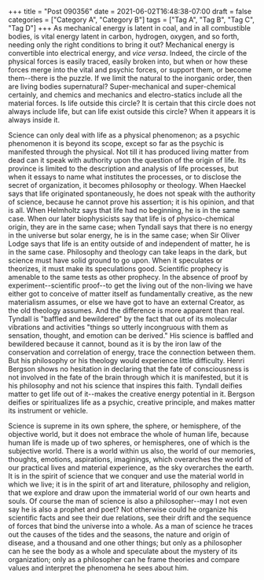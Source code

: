 +++
title = "Post 090356"
date = 2021-06-02T16:48:38-07:00
draft = false
categories = ["Category A", "Category B"]
tags = ["Tag A", "Tag B", "Tag C", "Tag D"]
+++
As mechanical energy is latent in coal, and in all combustible bodies, is vital energy latent in carbon, hydrogen, oxygen, and so forth, needing only the right conditions to bring it out? Mechanical energy is convertible into electrical energy, and _vice versa_. Indeed, the circle of the physical forces is easily traced, easily broken into, but when or how these forces merge into the vital and psychic forces, or support them, or become them--there is the puzzle. If we limit the natural to the inorganic order, then are living bodies supernatural? Super-mechanical and super-chemical certainly, and chemics and mechanics and electro-statics include all the material forces. Is life outside this circle? It is certain that this circle does not always include life, but can life exist outside this circle? When it appears it is always inside it.

Science can only deal with life as a physical phenomenon; as a psychic phenomenon it is beyond its scope, except so far as the psychic is manifested through the physical. Not till it has produced living matter from dead can it speak with authority upon the question of the origin of life. Its province is limited to the description and analysis of life processes, but when it essays to name what institutes the processes, or to disclose the secret of organization, it becomes philosophy or theology. When Haeckel says that life originated spontaneously, he does not speak with the authority of science, because he cannot prove his assertion; it is his opinion, and that is all. When Helmholtz says that life had no beginning, he is in the same case. When our later biophysicists say that life is of physico-chemical origin, they are in the same case; when Tyndall says that there is no energy in the universe but solar energy, he is in the same case; when Sir Oliver Lodge says that life is an entity outside of and independent of matter, he is in the same case. Philosophy and theology can take leaps in the dark, but science must have solid ground to go upon. When it speculates or theorizes, it must make its speculations good. Scientific prophecy is amenable to the same tests as other prophecy. In the absence of proof by experiment--scientific proof--to get the living out of the non-living we have either got to conceive of matter itself as fundamentally creative, as the new materialism assumes, or else we have got to have an external Creator, as the old theology assumes. And the difference is more apparent than real. Tyndall is "baffled and bewildered" by the fact that out of its molecular vibrations and activities "things so utterly incongruous with them as sensation, thought, and emotion can be derived." His science is baffled and bewildered because it cannot, bound as it is by the iron law of the conservation and correlation of energy, trace the connection between them. But his philosophy or his theology would experience little difficulty. Henri Bergson shows no hesitation in declaring that the fate of consciousness is not involved in the fate of the brain through which it is manifested, but it is his philosophy and not his science that inspires this faith. Tyndall deifies matter to get life out of it--makes the creative energy potential in it. Bergson deifies or spiritualizes life as a psychic, creative principle, and makes matter its instrument or vehicle.

Science is supreme in its own sphere, the sphere, or hemisphere, of the objective world, but it does not embrace the whole of human life, because human life is made up of two spheres, or hemispheres, one of which is the subjective world. There is a world within us also, the world of our memories, thoughts, emotions, aspirations, imaginings, which overarches the world of our practical lives and material experience, as the sky overarches the earth. It is in the spirit of science that we conquer and use the material world in which we live; it is in the spirit of art and literature, philosophy and religion, that we explore and draw upon the immaterial world of our own hearts and souls. Of course the man of science is also a philosopher--may I not even say he is also a prophet and poet? Not otherwise could he organize his scientific facts and see their due relations, see their drift and the sequence of forces that bind the universe into a whole. As a man of science he traces out the causes of the tides and the seasons, the nature and origin of disease, and a thousand and one other things; but only as a philosopher can he see the body as a whole and speculate about the mystery of its organization; only as a philosopher can he frame theories and compare values and interpret the phenomena he sees about him.
